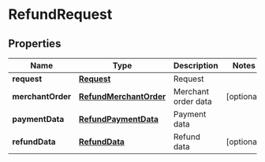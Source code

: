 
# RefundRequest

## Properties
Name | Type | Description | Notes
------------ | ------------- | ------------- | -------------
**request** | [**Request**](Request.md) | Request | 
**merchantOrder** | [**RefundMerchantOrder**](RefundMerchantOrder.md) | Merchant order data |  [optional]
**paymentData** | [**RefundPaymentData**](RefundPaymentData.md) | Payment data | 
**refundData** | [**RefundData**](RefundData.md) | Refund data |  [optional]



